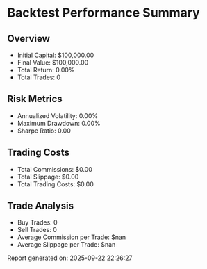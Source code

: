 
# Backtest Performance Summary

## Overview
- Initial Capital: $100,000.00
- Final Value: $100,000.00
- Total Return: 0.00%
- Total Trades: 0

## Risk Metrics
- Annualized Volatility: 0.00%
- Maximum Drawdown: 0.00%
- Sharpe Ratio: 0.00

## Trading Costs
- Total Commissions: $0.00
- Total Slippage: $0.00
- Total Trading Costs: $0.00

## Trade Analysis
- Buy Trades: 0
- Sell Trades: 0
- Average Commission per Trade: $nan
- Average Slippage per Trade: $nan

Report generated on: 2025-09-22 22:26:27
